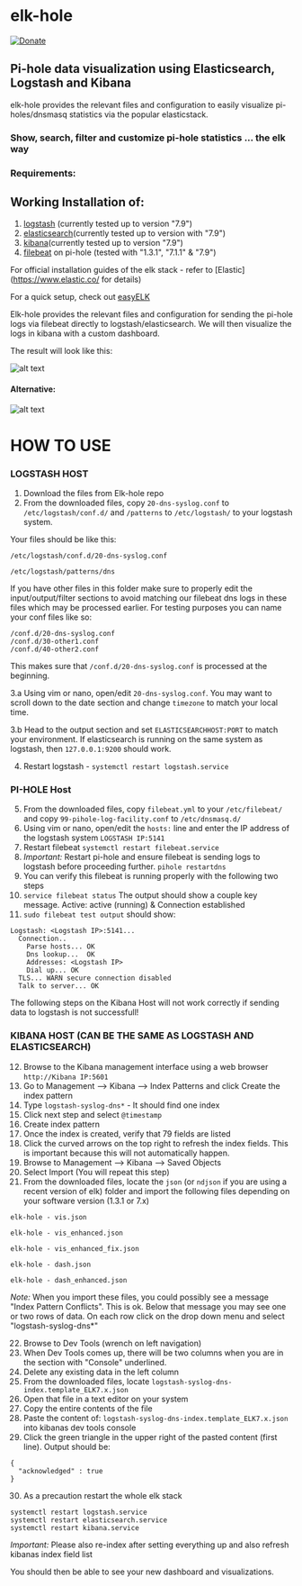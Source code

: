 # elk-hole

[![Donate](https://img.shields.io/badge/Donate-PayPal-green.svg)](https://www.paypal.com/cgi-bin/webscr?cmd=_s-xclick&hosted_button_id=JHHMGDE4P5SRY&source=url)

## Pi-hole data visualization using Elasticsearch, Logstash and Kibana

elk-hole provides the relevant files and configuration to easily visualize pi-holes/dnsmasq statistics via the popular elasticstack.

### Show, search, filter and customize pi-hole statistics ... the elk way


### Requirements:
## Working Installation of:
1. [logstash](https://www.elastic.co/products/logstash) (currently tested up to version "7.9")
2. [elasticsearch](https://www.elastic.co/products/elasticsearch)(currently tested up to version with "7.9")
3. [kibana](https://www.elastic.co/products/kibana)(currently tested up to version "7.9")
4. [filebeat](https://www.elastic.co/products/beats/filebeat) on pi-hole (tested with "1.3.1", "7.1.1" & "7.9")


For official installation guides of the elk stack - refer to [Elastic](https://www.elastic.co/ for details) 

For a quick setup, check out [easyELK](https://github.com/josh-thurston/easyELK)


Elk-hole provides the relevant files and configuration for sending the pi-hole logs via filebeat directly to logstash/elasticsearch. We will then visualize the logs in kibana with a custom dashboard.

The result will look like this:

![alt text](https://github.com/nin9s/elk-hole/blob/master/dash.PNG)
#### Alternative:
![alt text](https://github.com/nin9s/elk-hole/blob/master/dash_enhanced.PNG)
  
# HOW TO USE 
 
### LOGSTASH HOST 

1. Download the files from Elk-hole repo 
2. From the downloaded files, copy ```20-dns-syslog.conf``` to ```/etc/logstash/conf.d/``` and ```/patterns``` to  ```/etc/logstash/``` to your logstash system.  

Your files should be like this:

```/etc/logstash/conf.d/20-dns-syslog.conf```

```/etc/logstash/patterns/dns```

If you have other files in this folder make sure to properly edit the input/output/filter sections to avoid matching our filebeat dns logs in these files which may be processed earlier. For testing purposes you can name your conf files like so:

```
/conf.d/20-dns-syslog.conf
/conf.d/30-other1.conf
/conf.d/40-other2.conf
```

This makes sure that ```/conf.d/20-dns-syslog.conf``` is processed at the beginning.


3.a Using vim or nano, open/edit ```20-dns-syslog.conf```. You may want to scroll down to the date section and change ```timezone``` to match your local time.

3.b  Head to the output section and set ```ELASTICSEARCHHOST:PORT``` to match your environment.  If elasticsearch is running on the same system as logstash, then ```127.0.0.1:9200``` should work. 

4. Restart logstash -  ```systemctl restart logstash.service```

### PI-HOLE Host

5. From the downloaded files, copy ```filebeat.yml``` to your ```/etc/filebeat/``` and copy ```99-pihole-log-facility.conf``` to ```/etc/dnsmasq.d/```
6. Using vim or nano, open/edit the ```hosts:``` line and enter the IP address of the logstash system ```LOGSTASH IP:5141```
7. Restart filebeat ```systemctl restart filebeat.service``` 
8. *Important:* Restart pi-hole and ensure filebeat is sending logs to logstash before proceeding further. ```pihole restartdns```
9. You can verify this filebeat is running properly with the following two steps
10. ```service filebeat status``` The output should show a couple key message.  Active: active (running) & Connection established 
11. ```sudo filebeat test output``` should show:

```
Logstash: <Logstash IP>:5141...
  Connection..
    Parse hosts... OK
    Dns lookup...  OK
    Addresses: <Logstash IP>
    Dial up... OK
  TLS... WARN secure connection disabled
  Talk to server... OK
```

The following steps on the Kibana Host will not work correctly if sending data to logstash is not successfull!

### KIBANA HOST (CAN BE THE SAME AS LOGSTASH AND ELASTICSEARCH)

12. Browse to the Kibana management interface using a web browser ```http://Kibana IP:5601```
13. Go to Management --> Kibana --> Index Patterns and click Create the index pattern
14. Type ```logstash-syslog-dns*``` - It should find one index
15. Click next step and select ```@timestamp``` 
16. Create index pattern
17. Once the index is created, verify that 79 fields are listed
18. Click the curved arrows on the top right to refresh the index fields.  This is important because this will not automatically happen.
19. Browse to Management --> Kibana --> Saved Objects
20. Select Import (You will repeat this step)
21. From the downloaded files, locate the ```json``` (or ```ndjson``` if you are using a recent version of elk) folder and import the following files depending on your software version (1.3.1 or 7.x)

```elk-hole - vis.json```

```elk-hole - vis_enhanced.json```

```elk-hole - vis_enhanced_fix.json```

```elk-hole - dash.json```

```elk-hole - dash_enhanced.json``` 

*Note:* When you import these files, you could possibly see a message "Index Pattern Conflicts".  This is ok.  Below that message you may see one or two rows of data.  On each row click on the drop down menu and select "logstash-syslog-dns*"

22. Browse to Dev Tools (wrench on left navigation)
23. When Dev Tools comes up, there will be two columns when you are in the section with "Console" underlined.
24. Delete any existing data in the left column
25. From the downloaded files, locate ```logstash-syslog-dns-index.template_ELK7.x.json```
26. Open that file in a text editor on your system
27. Copy the entire contents of the file
28. Paste the content of: ```logstash-syslog-dns-index.template_ELK7.x.json``` into kibanas dev tools console
29. Click the green triangle in the upper right of the pasted content (first line). Output should be:

```
{
  "acknowledged" : true 
}
```

30. As a precaution restart the whole elk stack

```
systemctl restart logstash.service 
systemctl restart elasticsearch.service
systemctl restart kibana.service
```
*Important:* Please also re-index after setting everything up and also refresh kibanas index field list

You should then be able to see your new dashboard and visualizations.
